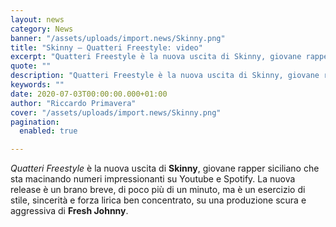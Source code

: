 ```yaml
---
layout: news
category: News
banner: "/assets/uploads/import.news/Skinny.png"
title: "Skinny – Quatteri Freestyle: video"
excerpt: "Quatteri Freestyle è la nuova uscita di Skinny, giovane rapper siciliano che sta macinando numeri impressionanti su Youtube e Spotify. La nuova release è un brano breve, di poco più di un minuto, ma è un esercizio di stile, sincerità e forza lirica ben concentrato, su una produzione scura e aggressiva di Fresh Johnny"
quote: ""
description: "Quatteri Freestyle è la nuova uscita di Skinny, giovane rapper siciliano che sta macinando numeri impressionanti su Youtube e Spotify. La nuova release è un brano breve, di poco più di un minuto, ma è un esercizio di stile, sincerità e forza lirica ben concentrato, su una produzione scura e aggressiva di Fresh Johnny"
keywords: ""
date: 2020-07-03T00:00:00.000+01:00
author: "Riccardo Primavera"
cover: "/assets/uploads/import.news/Skinny.png"
pagination:
  enabled: true

---
```


_Quatteri Freestyle_ è la nuova uscita di **Skinny**, giovane rapper siciliano che sta macinando numeri impressionanti su Youtube e Spotify. La nuova release è un brano breve, di poco più di un minuto, ma è un esercizio di stile, sincerità e forza lirica ben concentrato, su una produzione scura e aggressiva di **Fresh Johnny**.